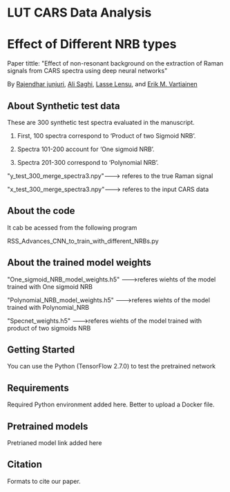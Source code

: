 # LUT CARS Data Analysis 
# Effect of Different NRB types
Paper tittle: "Effect of non-resonant background on the extraction  of Raman signals from CARS spectra using deep neural networks"

By [Rajendhar junjuri](https://scholar.google.co.in/citations?user=BRu_wuAAAAAJ&hl=en)\, [Ali Saghi](https://scholar.google.co.in/citations?view_op=list_works&hl=en&hl=en&user=GcWhnFcAAAAJ),  [Lasse Lensu](https://scholar.google.co.in/citations?user=dk2Ezl0AAAAJ&hl=en&oi=ao), and [Erik M. Vartiainen](https://scholar.google.co.in/citations?user=zbxe2qYAAAAJ&hl=en&oi=ao) 

## About Synthetic test data
These are 300 synthetic test spectra evaluated in the manuscript.

1. First, 100 spectra correspond to ‘Product of two Sigmoid NRB’.

2. Spectra 101-200 account for ‘One sigmoid NRB’.

3. Spectra 201-300 correspond to ‘Polynomial NRB’.

"y_test_300_merge_spectra3.npy"---> referes to the true Raman signal

"x_test_300_merge_spectra3.npy"---> referes to the input CARS data

## About the code

It cab be acessed from the following program

RSS_Advances_CNN_to_train_with_different_NRBs.py

## About the trained model weights

"One_sigmoid_NRB_model_weights.h5" --->referes wiehts of the model trained with One sigmoid NRB

"Polynomial_NRB_model_weights.h5" --->referes wiehts of the model trained with Polynomial_NRB

"Specnet_weights.h5" --->referes wiehts of the model trained with product of two sigmoids NRB

## Getting Started 
You can use the Python (TensorFlow 2.7.0) to test the pretrained network

## Requirements 
Required Python environment added here. Better to upload a Docker file.


## Pretrained models
Pretrianed model link added here


## Citation
Formats to cite our paper.
